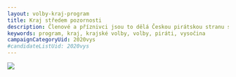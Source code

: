 ```yaml
---
layout: volby-kraj-program
title: Kraj středem pozornosti
description: Členové a příznivci jsou to dělá Českou pirátskou stranu silnou. Seznamte se Piráty na Vysočině.
keywords: program, kraj, krajské volby, volby, piráti, vysočina
campaignCategoryUid: 2020vys
#candidateListUid: 2020vys
---
```


<img src="https://vysocina.pirati.cz/assets/img/volby/2020-vys/kraj-stredem-pozornosti.png">
